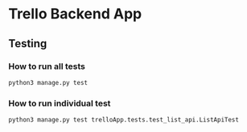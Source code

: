 
# Trello Backend App

## Testing
### How to run all tests
```bash
python3 manage.py test
```

### How to run individual test
```bash
python3 manage.py test trelloApp.tests.test_list_api.ListApiTest
```

